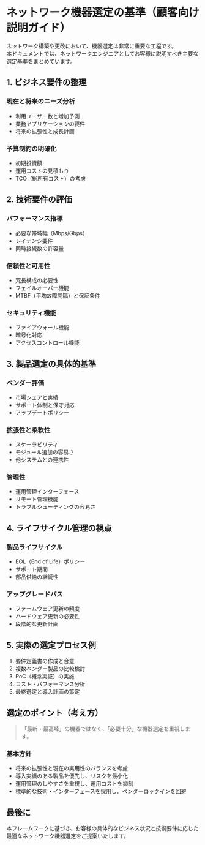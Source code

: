 # ネットワーク機器選定の基準（顧客向け説明ガイド）

ネットワーク構築や更改において、機器選定は非常に重要な工程です。  
本ドキュメントでは、ネットワークエンジニアとしてお客様に説明すべき主要な選定基準をまとめています。


## 1. ビジネス要件の整理

### 現在と将来のニーズ分析
- 利用ユーザー数と増加予測
- 業務アプリケーションの要件
- 将来の拡張性と成長計画

### 予算制約の明確化
- 初期投資額
- 運用コストの見積もり
- TCO（総所有コスト）の考慮


## 2. 技術要件の評価

### パフォーマンス指標
- 必要な帯域幅（Mbps/Gbps）
- レイテンシ要件
- 同時接続数の許容量

### 信頼性と可用性
- 冗長構成の必要性
- フェイルオーバー機能
- MTBF（平均故障間隔）と保証条件

### セキュリティ機能
- ファイアウォール機能
- 暗号化対応
- アクセスコントロール機能


## 3. 製品選定の具体的基準

### ベンダー評価
- 市場シェアと実績
- サポート体制と保守対応
- アップデートポリシー

### 拡張性と柔軟性
- スケーラビリティ
- モジュール追加の容易さ
- 他システムとの連携性

### 管理性
- 運用管理インターフェース
- リモート管理機能
- トラブルシューティングの容易さ


## 4. ライフサイクル管理の視点

### 製品ライフサイクル
- EOL（End of Life）ポリシー
- サポート期間
- 部品供給の継続性

### アップグレードパス
- ファームウェア更新の頻度
- ハードウェア更新の必要性
- 段階的な更新計画


## 5. 実際の選定プロセス例

1. 要件定義書の作成と合意
2. 複数ベンダー製品の比較検討
3. PoC（概念実証）の実施
4. コスト・パフォーマンス分析
5. 最終選定と導入計画の策定


## 選定のポイント（考え方）

> 「最新・最高峰」の機器ではなく、「必要十分」な機器選定を重視します。

### 基本方針
- 将来の拡張性と現在の実用性のバランスを考慮
- 導入実績のある製品を優先し、リスクを最小化
- 運用管理のしやすさを重視し、運用コストを抑制
- 標準的な技術・インターフェースを採用し、ベンダーロックインを回避


## 最後に

本フレームワークに基づき、お客様の具体的なビジネス状況と技術要件に応じた最適なネットワーク機器選定をご提案いたします。

